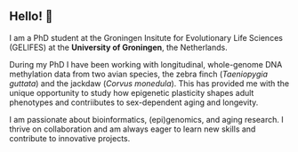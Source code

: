 ## Hello! 👋

I am a PhD student at the Groningen Insitute for Evolutionary Life Sciences (GELIFES) at the **University of Groningen**, the Netherlands. 

During my PhD I have been working with longitudinal, whole-genome DNA methylation data from two avian species, the zebra finch (*Taeniopygia guttata*) and the jackdaw (*Corvus monedula*). This has provided me with the unique opportunity to study how epigenetic plasticity shapes adult phenotypes and contriibutes to sex-dependent aging and longevity. 

I am passionate about bioinformatics, (epi)genomics, and aging research. I thrive on collaboration and am always eager to learn new skills and contribute to innovative projects.



